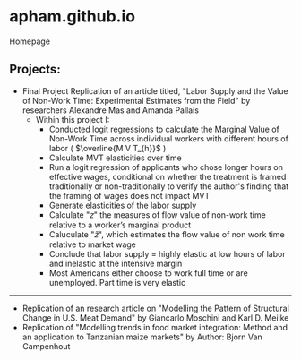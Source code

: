 # apham.github.io
Homepage

## Projects:
* Final Project Replication of an article titled, "Labor Supply and the Value of Non-Work Time: Experimental Estimates from the Field" by researchers Alexandre Mas and Amanda Pallais
  * Within this project I:
    * Conducted logit regressions to calculate the Marginal Value of Non-Work Time across individual workers with different hours of labor ( $\overline{M V T_{h}}$ )
    * Calculate MVT elasticities over time
    * Run a logit regression of applicants who chose longer hours on effective wages, conditional on whether the treatment is framed traditionally or non-traditionally to verify the author's finding that the framing of wages does not impact MVT
    * Generate elasticities of the labor supply
    * Calculate "𝑧" the  measures of flow value of non-work time relative to a worker’s marginal product
    * Caluculate "𝑧̃", which  estimates the flow value of non work time relative to market wage
    * Conclude that labor supply = highly elastic at low hours of labor and inelastic at the intensive margin
    * Most Americans either choose to work full time or are unemployed. Part time is very elastic
*** 
* Replication of an research article on "Modelling the Pattern of Structural Change in U.S. Meat Demand" by Giancarlo Moschini and Karl D. Meilke
* Replication of "Modelling trends in food market integration: Method and an application to Tanzanian maize markets" by Author: Bjorn Van Campenhout
